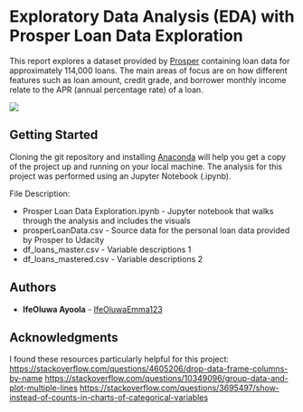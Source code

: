 # Exploratory Data Analysis (EDA) with Prosper Loan Data Exploration

This report explores a dataset provided by [Prosper](https://www.prosper.com) containing loan data for approximately 114,000 loans. The main areas of focus are on how different features such as loan amount, credit grade, and borrower monthly income relate to the APR (annual percentage rate) of a loan. 

<img src="proper.jpeg" />

## Getting Started

Cloning the git repository and installing [Anaconda](https://www.anaconda.com/) will help you get a copy of the project up and running on your local machine. The analysis for this project was performed using an Jupyter Notebook (.ipynb).

File Description:
* Prosper Loan Data Exploration.ipynb - Jupyter notebook that walks through the analysis and includes the visuals
* prosperLoanData.csv - Source data for the personal loan data provided by Prosper to Udacity
* df_loans_master.csv - Variable descriptions 1
* df_loans_mastered.csv - Variable descriptions 2


## Authors

- **IfeOluwa Ayoola** - [IfeOluwaEmma123](https://github.com/IfeOluwaEmma123)

## Acknowledgments

I found these resources particularly helpful for this project: 
https://stackoverflow.com/questions/4605206/drop-data-frame-columns-by-name
https://stackoverflow.com/questions/10349096/group-data-and-plot-multiple-lines
https://stackoverflow.com/questions/3695497/show-instead-of-counts-in-charts-of-categorical-variables